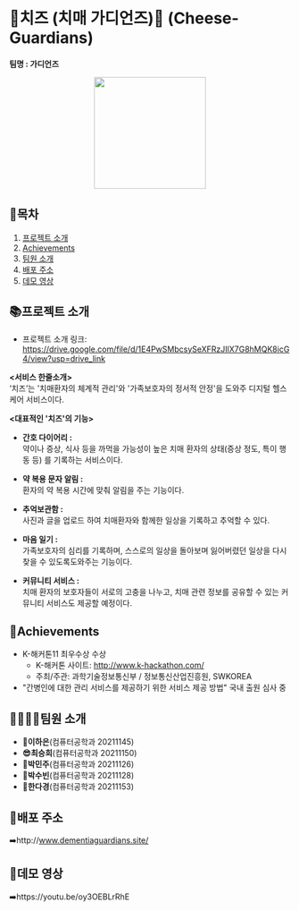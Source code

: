 # 🧀치즈 (치매 가디언즈)🧀 (Cheese-Guardians)
<b> 팀명 : 가디언즈</b>
<p align="center">
  <img src="https://user-images.githubusercontent.com/80445246/245830427-cdd7d976-233b-4f13-bf4c-a9599c9999d8.png" style="width:200px; height:200px">
</p>

## 📖목차
1. [프로젝트 소개](#프로젝트-소개)
2. [Achievements](#Achievements)
3. [팀원 소개](#팀원-소개)
4. [배포 주소](#배포-주소)
5. [데모 영상](#데모-영상)


## 📚프로젝트 소개
- 프로젝트 소개 링크: https://drive.google.com/file/d/1E4PwSMbcsySeXFRzJIlX7G8hMQK8icG4/view?usp=drive_link
  
<b><서비스 한줄소개></b> <br>
 ‘치즈’는 '치매환자의 체계적 관리'와 '가족보호자의 정서적 안정'을 도와주 디지털 헬스케어 서비스이다. 

<b><대표적인 '치즈'의 기능></b> <br>
- <b> 간호 다이어리 :</b> <br> 
  약이나 증상, 식사 등을 까먹을 가능성이 높은 치매 환자의 상태(증상 정도, 특이 행동 등) 를 기록하는 서비스이다.
  
- <b> 약 복용 문자 알림 :</b> <br>
  환자의 약 복용 시간에 맞춰 알림을 주는 기능이다.
  
- <b> 추억보관함 :</b> <br>
  사진과 글을 업로드 하여 치매환자와 함께한 일상을 기록하고 추억할 수 있다.

- <b> 마음 일기 : </b> <br>
가족보호자의 심리를 기록하며, 스스로의 일상을 돌아보며 잃어버렸던 일상을 다시 찾을 수 있도록도와주는 기능이다.

- <b>커뮤니티 서비스 : </b> <br>
 치매 환자의 보호자들이 서로의 고충을 나누고, 치매 관련 정보를 공유할 수 있는 커뮤니티 서비스도 제공할 예정이다.

## 🏅Achievements
- K-해커톤11 최우수상 수상
  - K-해커톤 사이트: http://www.k-hackathon.com/
  - 주최/주관: 과학기술정보통신부 / 정보통신산업진흥원, SWKOREA
- "간병인에 대한 관리 서비스를 제공하기 위한 서비스 제공 방법" 국내 출원 심사 중

## 👨‍👩‍👧‍👦팀원 소개
- <b>🫡이하은</b>(컴퓨터공학과 20211145) <br>
- <b>😎최승희</b>(컴퓨터공학과 20211150) <br>
- <b>🫡박민주</b>(컴퓨터공학과 20211126) <br>
- <b>🫡박수빈</b>(컴퓨터공학과 20211128) <br>
- <b>🫡한다경</b>(컴퓨터공학과 20211153) <br>


## 🔎배포 주소
➡️http://www.dementiaguardians.site/
  
## 🔗데모 영상
➡️https://youtu.be/oy3OEBLrRhE


  
